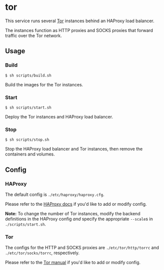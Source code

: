 # tor

This service runs several [Tor](https://www.torproject.org/) instances behind an HAProxy load balancer.

The instances function as HTTP proxies and SOCKS proxies that forward traffic over the Tor network.

## Usage

### Build

`$ sh scripts/build.sh`

Build the images for the Tor instances.

### Start

`$ sh scripts/start.sh`

Deploy the Tor instances and HAProxy load balancer.

### Stop

`$ sh scripts/stop.sh`

Stop the HAProxy load balancer and Tor instances, then remove the containers and volumes.

## Config

### HAProxy

The default config is `./etc/haproxy/haproxy.cfg`.

Please refer to the [HAProxy docs](https://cbonte.github.io/haproxy-dconv/2.1/configuration.html) if you'd like to add or modify config.

**Note:** To change the number of Tor instances, modify the backend definitions in the HAProxy config *and* specify the appropriate `--scale`s in `./scripts/start.sh`.

### Tor

The configs for the HTTP and SOCKS proxies are `./etc/tor/http/torrc` and `./etc/tor/socks/torrc`, respectively.

Please refer to the [Tor manual](https://2019.www.torproject.org/docs/tor-manual.html.en) if you'd like to add or modify config.
